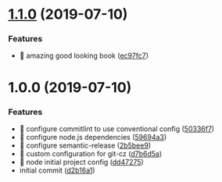 # [1.1.0](https://github.com/rcmoutinho/automated-release/compare/v1.0.0...v1.1.0) (2019-07-10)


### Features

* 🎸 amazing good looking book ([ec97fc7](https://github.com/rcmoutinho/automated-release/commit/ec97fc7))

# 1.0.0 (2019-07-10)


### Features

* 🎸 configure commitlint to use conventional config ([50336f7](https://github.com/rcmoutinho/automated-release/commit/50336f7))
* 🎸 configure node.js dependencies ([59694a3](https://github.com/rcmoutinho/automated-release/commit/59694a3))
* 🎸 configure semantic-release ([2b5bee9](https://github.com/rcmoutinho/automated-release/commit/2b5bee9))
* 🎸 custom configuration for git-cz ([d7b6d5a](https://github.com/rcmoutinho/automated-release/commit/d7b6d5a))
* 🎸 node initial project config ([dd47275](https://github.com/rcmoutinho/automated-release/commit/dd47275))
* initial commit ([d2b16a1](https://github.com/rcmoutinho/automated-release/commit/d2b16a1))
